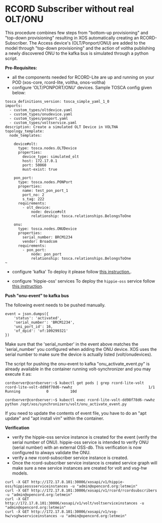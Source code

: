 # RCORD Subscriber without real OLT/ONU

This procedure combines few steps from "bottom-up provisioning" and "top-down provisioning" resulting in XOS automatically creating an RCORD-Subscriber.
The Access device's (OLT/Ponport/ONU) are added to the model through "top-down provisioning" and the action of voltha publishing a newly discovered ONU to the kafka bus is simulated through a python script.

**Pre-Requisites:**

- all the components needed for RCORD-Lite are up and running on your POD (xos-core, rcord-lite, voltha, onos-voltha)
- configure 'OLT/PONPORT/ONU' devices.
  Sample TOSCA config given below:

```shell
tosca_definitions_version: tosca_simple_yaml_1_0
imports:
  - custom_types/oltdevice.yaml
  - custom_types/onudevice.yaml
  - custom_types/ponport.yaml
  - custom_types/voltservice.yaml
description: Create a simulated OLT Device in VOLTHA
topology_template:
  node_templates:

    device#olt:
      type: tosca.nodes.OLTDevice
      properties:
        device_type: simulated_olt
        host: 172.17.0.1
        port: 50060
        must-exist: true

    pon_port:
      type: tosca.nodes.PONPort
      properties:
        name: test_pon_port_1
        port_no: 2
        s_tag: 222
      requirements:
        - olt_device:
            node: device#olt
            relationship: tosca.relationships.BelongsToOne

    onu:
      type: tosca.nodes.ONUDevice
      properties:
        serial_number: BRCM1234
        vendor: Broadcom
      requirements:
        - pon_port:
            node: pon_port
            relationship: tosca.relationships.BelongsToOne
~
```

- configure 'kafka' 
  To deploy it please follow [this instruction.](../charts/kafka.md).

- configure 'hippie-oss' services
  To deploy the `hippie-oss` service follow [this instruction](../charts/hippie-oss.md).

**Push "onu-event" to kafka bus**

The following event needs to be pushed manually.

```shell
event = json.dumps({
    'status': 'activated',
    'serial_number': 'BRCM1234',
    'uni_port_id': 16,
    'of_dpid': 'of:109299321'
})
```

Make sure that the 'serial_number' in the event above matches the 'serial_number' you configured when adding the ONU device. XOS uses the serial number to make sure the device is actually listed (volt/onudevices).

The script for pushing the onu-event to kafka "onu_activate_event.py" is already available in the container running volt-synchronizer and you may execute it as:

```shell
cordserver@cordserver:~$ kubectl get pods | grep rcord-lite-volt
rcord-lite-volt-dd98f78d6-rwwhz                                   1/1       Running            0          10d

cordserver@cordserver:~$ kubectl exec rcord-lite-volt-dd98f78d6-rwwhz python /opt/xos/synchronizers/volt/onu_activate_event.py
```

If you need to update the contents of event file, you have to do an "apt update" and "apt install vim" within the container.

**Verification**

- verify the hippie-oss service instance is created for the event (verify the serial number of ONU). hippie-oss service is intended to verify ONU (serial number) with an external OSS-db. This verification is now configured to always validate the ONU.
- verify a new rcord-subscriber service instance is created.
- Once the rcord-subscriber service instance is created service graph will make sure a new service instances are created for volt and vsg-hw models.

```shell
curl -X GET http://172.17.8.101:30006/xosapi/v1/hippie-oss/hippieossserviceinstances -u "admin@opencord.org:letmein"
curl -X GET http://172.17.8.101:30006/xosapi/v1/rcord/rcordsubscribers -u "admin@opencord.org:letmein"
curl -X GET http://172.17.8.101:30006/xosapi/v1/volt/voltserviceinstances -u "admin@opencord.org:letmein"
curl -X GET http://172.17.8.101:30006/xosapi/v1/vsg-hw/vsghwserviceinstances -u "admin@opencord.org:letmein"
```
